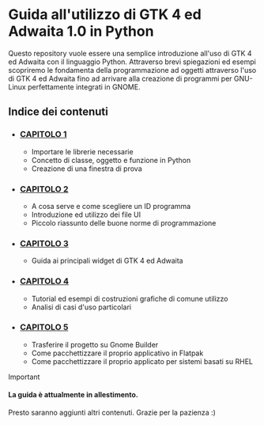 # Guida all'utilizzo di GTK 4 ed Adwaita 1.0 in Python
Questo repository vuole essere una semplice introduzione all'uso di GTK 4 ed Adwaita con il linguaggio Python. Attraverso brevi spiegazioni ed esempi scopriremo le fondamenta della programmazione ad oggetti attraverso l'uso di GTK 4 ed Adwaita fino ad arrivare alla creazione di programmi per GNU-Linux perfettamente integrati in GNOME.

## Indice dei contenuti
- ### [CAPITOLO 1](Capitoli/Capitolo_1.md)
  - Importare le librerie necessarie
  - Concetto di classe, oggetto e funzione in Python
  - Creazione di una finestra di prova
    
- ### [CAPITOLO 2](/Capitoli/Capitolo_2.md)
  - A cosa serve e come scegliere un ID programma
  - Introduzione ed utilizzo dei file UI
  - Piccolo riassunto delle buone norme di programmazione 

- ### [CAPITOLO 3](/Capitoli/Capitolo_3.md)
  - Guida ai principali widget di GTK 4 ed Adwaita
 
- ### [CAPITOLO 4](/Capitoli/Capitolo_4.md)
  - Tutorial ed esempi di costruzioni grafiche di comune utilizzo
  - Analisi di casi d'uso particolari
 
- ### [CAPITOLO 5](/Capitoli/Capitolo_5.md)
  - Trasferire il progetto su Gnome Builder
  - Come pacchettizzare il proprio applicativo in Flatpak
  - Come pacchettizzare il proprio applicato per sistemi basati su RHEL

> [!IMPORTANT]
> #### La guida è attualmente in allestimento.
> Presto saranno aggiunti altri contenuti. Grazie per la pazienza :)


    



































